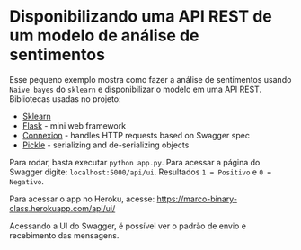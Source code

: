 # Disponibilizando uma API REST de um modelo de análise de sentimentos

Esse pequeno exemplo mostra como fazer a análise de sentimentos usando ``Naive bayes`` do ``sklearn`` e disponibilizar o modelo em uma API REST. Bibliotecas usadas no projeto:

- [Sklearn](http://scikit-learn.org/stable/)
- [Flask](http://flask.pocoo.org/) - mini web framework
- [Connexion](https://github.com/zalando/connexion) - handles HTTP requests based on Swagger spec
- [Pickle](https://docs.python.org/3/library/pickle.html) - serializing and de-serializing objects

Para rodar, basta executar ``python app.py``. Para acessar a página do Swagger digite: ``localhost:5000/api/ui``. Resultados ``1 = Positivo`` e ``0 = Negativo``.

Para acessar o app no Heroku, acesse: https://marco-binary-class.herokuapp.com/api/ui/

Acessando a UI do Swagger, é possível ver o padrão de envio e recebimento das mensagens.
